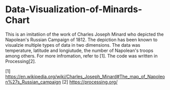 # Data-Visualization-of-Minards-Chart

This is an imitatiion of the work of Charles Joseph Minard who depicted the Napolean's Russian Campaign of 1812. The depiction has been known to visualzie multiple types of data in two dimensions. The data was temperature, latitude and longiutude, the number of Napolean's troops among others. For more infromation, refer to [1]. 
The code was written in Processing[2].







[1] https://en.wikipedia.org/wiki/Charles_Joseph_Minard#The_map_of_Napoleon%27s_Russian_campaign
[2] https://processing.org/

